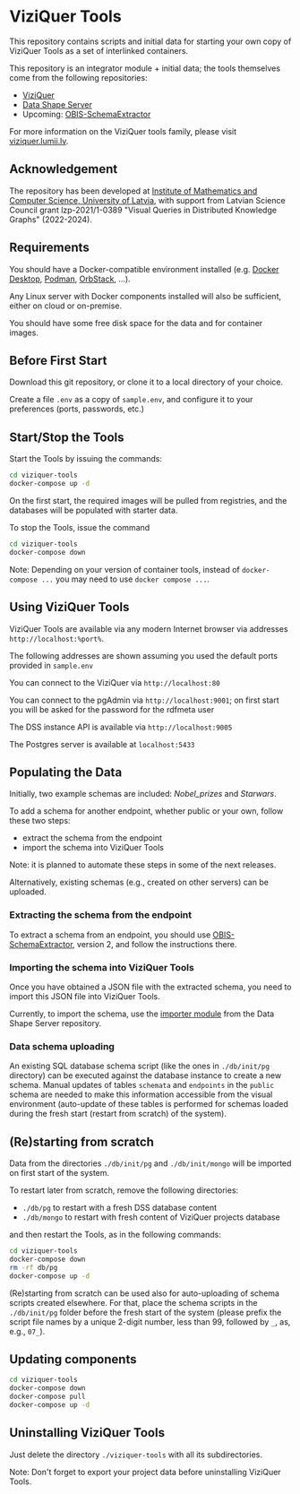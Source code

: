 # ViziQuer Tools

This repository contains scripts and initial data for starting your own copy of ViziQuer Tools as a set of interlinked containers.

This repository is an integrator module + initial data; the tools themselves come from the following repositories:
- [ViziQuer](https://github.com/LUMII-Syslab/viziquer)
- [Data Shape Server](https://github.com/LUMII-Syslab/data-shape-server)
- Upcoming: [OBIS-SchemaExtractor](https://github.com/LUMII-Syslab/OBIS-SchemaExtractor)

For more information on the ViziQuer tools family, please visit [viziquer.lumii.lv](https://viziquer.lumii.lv/).

## Acknowledgement

The repository has been developed at [Institute of Mathematics and Computer Science, University of Latvia](https://lumii.lv), 
with support from Latvian Science Council grant lzp-2021/1-0389 "Visual Queries in Distributed Knowledge Graphs" (2022-2024).

## Requirements

You should have a Docker-compatible environment installed (e.g. [Docker Desktop](https://www.docker.com/products/docker-desktop/), [Podman](https://podman.io/), [OrbStack](https://orbstack.dev/), ...).

Any Linux server with Docker components installed will also be sufficient, either on cloud or on-premise.

You should have some free disk space for the data and for container images.

## Before First Start

Download this git repository, or clone it to a local directory of your choice.

Create a file `.env` as a copy of `sample.env`, and configure it to your preferences (ports, passwords, etc.)

## Start/Stop the Tools

Start the Tools by issuing the commands:

```bash
cd viziquer-tools
docker-compose up -d
```

On the first start, the required images will be pulled from registries, and the databases will be populated with starter data.

To stop the Tools, issue the command

```bash
cd viziquer-tools
docker-compose down
```

Note: Depending on your version of container tools, instead of `docker-compose ...` you may need to use `docker compose ...`.

## Using ViziQuer Tools

ViziQuer Tools are available via any modern Internet browser via addresses `http://localhost:%port%`.

The following addresses are shown assuming you used the default ports provided in `sample.env`

You can connect to the ViziQuer via `http://localhost:80`

You can connect to the pgAdmin via `http://localhost:9001`; on first start you will be asked for the password for the rdfmeta user

The DSS instance API is available via `http://localhost:9005`

The Postgres server is available at `localhost:5433`

## Populating the Data

Initially, two example schemas are included: *Nobel_prizes* and *Starwars*.

To add a schema for another endpoint, whether public or your own, follow these two steps:

- extract the schema from the endpoint
- import the schema into ViziQuer Tools

Note: it is planned to automate these steps in some of the next releases.

Alternatively, existing schemas (e.g., created on other servers) can be uploaded.

### Extracting the schema from the endpoint

To extract a schema from an endpoint, you should use [OBIS-SchemaExtractor](https://github.com/LUMII-Syslab/OBIS-SchemaExtractor), version 2, and follow the instructions there.

### Importing the schema into ViziQuer Tools

Once you have obtained a JSON file with the extracted schema, you need to import this JSON file into ViziQuer Tools. 

Currently, to import the schema, use the [importer module](https://github.com/LUMII-Syslab/data-shape-server/tree/main/import-generic)
from the Data Shape Server repository.

### Data schema uploading

An existing SQL database schema script (like the ones in `./db/init/pg` directory) can be executed against the database instance to create a new schema. 
Manual updates of tables `schemata` and `endpoints` in the `public` schema are needed to make this information accessible from the visual environment
(auto-update of these tables is performed for schemas loaded during the fresh start (restart from scratch) of the system).

## (Re)starting from scratch

Data from the directories `./db/init/pg` and `./db/init/mongo` will be imported on first start of the system.

To restart later from scratch, remove the following directories:

- `./db/pg` to restart with a fresh DSS database content
- `./db/mongo` to restart with fresh content of ViziQuer projects database

and then restart the Tools, as in the following commands:

```bash
cd viziquer-tools
docker-compose down
rm -rf db/pg
docker-compose up -d
```

(Re)starting from scratch can be used also for auto-uploading of schema scripts created elsewhere. 
For that, place the schema scripts in the `./db/init/pg` folder before the fresh start of the system 
(please prefix the script file names by a unique 2-digit number, less than 99, followed by `_`, as, e.g., `07_`).


## Updating components

```bash
cd viziquer-tools
docker-compose down
docker-compose pull
docker-compose up -d
```

## Uninstalling ViziQuer Tools

Just delete the directory `./viziquer-tools` with all its subdirectories.

Note: Don't forget to export your project data before uninstalling ViziQuer Tools.
